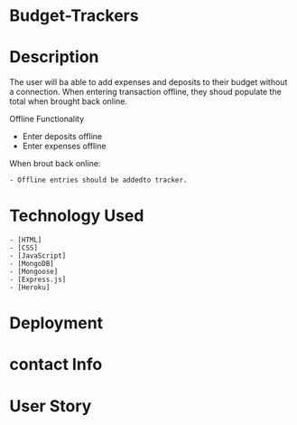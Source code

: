# Budget-Trackers

# Description

The user will ba able to add expenses and deposits to their budget without a connection. When entering transaction offline, they shoud populate the total when brought back online.

Offline Functionality

- Enter deposits offline
- Enter expenses offline

When brout back online:

    - Offline entries should be addedto tracker.

# Technology Used

    - [HTML]
    - [CSS]
    - [JavaScript]
    - [MongoDB]
    - [Mongoose]
    - [Express.js]
    - [Heroku]

 # Deployment

# contact Info


# User Story


